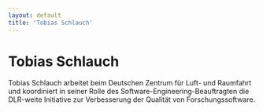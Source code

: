 ```yaml
---
layout: default
title: 'Tobias Schlauch'
---
```


# Tobias Schlauch

Tobias Schlauch arbeitet beim Deutschen Zentrum für Luft- und Raumfahrt und
koordiniert in seiner Rolle des Software-Engineering-Beauftragten die DLR-weite
Initiative zur Verbesserung der Qualität von Forschungssoftware.